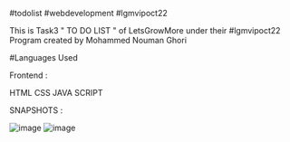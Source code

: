 #todolist #webdevelopment #lgmvipoct22 
 
 This is Task3 " TO DO LIST " of LetsGrowMore under their #lgmvipoct22 Program created by Mohammed Nouman Ghori
 
 #Languages Used

Frontend :

HTML
CSS
JAVA SCRIPT

  SNAPSHOTS : 

![image](/home.png)
![image](/add.png)



